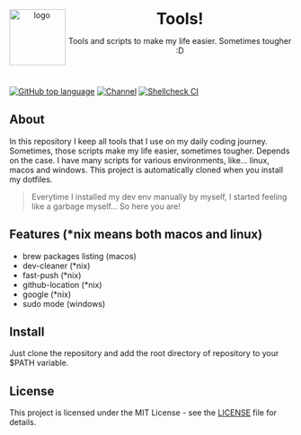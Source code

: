 <header>
<img src="https://www.orzklv.uz/favicons/logo.png" alt="logo" height="100" align="left">
<h1 style="display: inline">Tools!</h1>

Tools and scripts to make my life easier. Sometimes tougher :D

</header>

[![GitHub top language](https://img.shields.io/github/languages/top/orzklv/tools?style=flat-square&logo=github)](https://github.com/orzklv/tools)
[![Channel](https://img.shields.io/badge/Chat-grey?style=flat-square&logo=telegram)](https://t.me/orzklvb)
[![Shellcheck CI](https://github.com/orzklv/tools/actions/workflows/test.yml/badge.svg)](https://github.com/orzklv/tools/actions/workflows/test.yml)

## About

In this repository I keep all tools that I use on my daily coding journey. Sometimes, those scripts make my life easier, sometimes tougher.
Depends on the case. I have many scripts for various environments, like... linux, macos and windows. This project is automatically cloned
when you install my dotfiles.

> Everytime I installed my dev env manually by myself, I started feeling like a garbage myself... So here you are!

## Features (*nix means both macos and linux)

- brew packages listing (macos)
- dev-cleaner (*nix)
- fast-push (*nix)
- github-location (*nix)
- google (*nix)
- sudo mode (windows)

## Install

Just clone the repository and add the root directory of repository to your $PATH variable.

## License

This project is licensed under the MIT License - see the [LICENSE](license) file for details.

